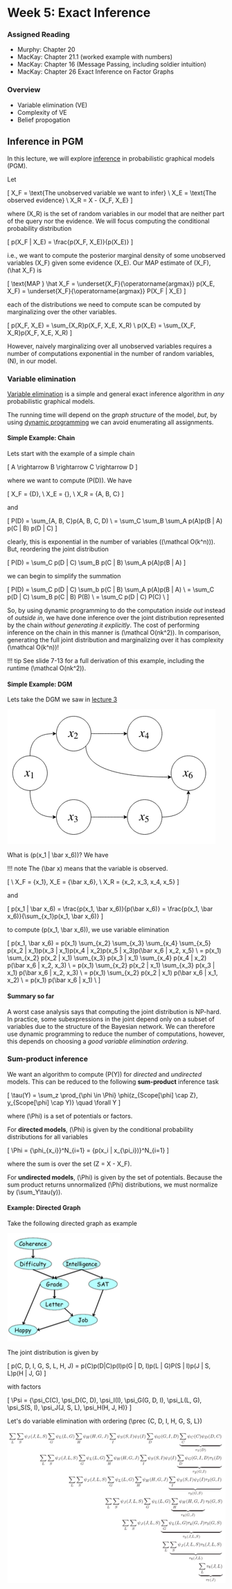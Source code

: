 # Week 5: Exact Inference

### Assigned Reading

- Murphy: Chapter 20
- MacKay: Chapter 21.1 (worked example with numbers)
- MacKay: Chapter 16 (Message Passing, including soldier intuition)
- MacKay: Chapter 26 Exact Inference on Factor Graphs

### Overview

- Variable elimination (VE)
- Complexity of VE
- Belief propogation

## Inference in PGM

In this lecture, we will explore [inference](https://en.wikipedia.org/wiki/Statistical_inference) in probabilistic graphical models (PGM).

Let

\[
X_F = \text{The unobserved variable we want to infer} \\
X_E = \text{The observed evidence} \\
X_R = X - \{X_F, X_E\}
\]

where \(X_R\) is the set of random variables in our model that are neither part of the query nor the evidence. We will focus computing the conditional probability distribution

\[
p(X_F | X_E) = \frac{p(X_F, X_E)}{p(X_E)}
\]

i.e., we want to compute the posterior marginal density of some unobserved variables \(X_F\) given some evidence \(X_E\). Our MAP estimate of \(X_F\), \(\hat X_F\) is

\[
\text{MAP } \hat X_F = \underset{X_F}{\operatorname{argmax}} p(X_E, X_F) = \underset{X_F}{\operatorname{argmax}} P(X_F | X_E)
\]

each of the distributions we need to compute scan be computed by marginalizing over the other variables.

\[
p(X_F, X_E) = \sum_{X_R}p(X_F, X_E, X_R) \\
p(X_E) = \sum_{X_F, X_R}p(X_F, X_E, X_R)
\]

However, naively marginalizing over all unobserved variables requires a number of computations exponential in the number of random variables, \(N\), in our model.

### Variable elimination

[Variable elimination](https://en.wikipedia.org/wiki/Variable_elimination) is a simple and general exact inference algorithm in _any_ probabilistic graphical models.

The running time will depend on the _graph structure_ of the model, _but_, by using [dynamic programming](https://en.wikipedia.org/wiki/Dynamic_programming) we can avoid enumerating all assignments.

#### Simple Example: Chain

Lets start with the example of a simple chain

\[
A \rightarrow B \rightarrow C \rightarrow D
\]

where we want to compute \(P(D)\). We have

\[
X_F = \{D\}, \ X_E = \{\}, \ X_R = \{A, B, C\}
\]

and

\[
P(D) = \sum_{A, B, C}p(A, B, C, D) \\
= \sum_C \sum_B \sum_A p(A)p(B | A) p(C | B) p(D | C)
\]

clearly, this is exponential in the number of variables (\(\mathcal O(k^n)\)). But, reordering the joint distribution

\[
P(D) = \sum_C p(D | C) \sum_B p(C | B) \sum_A p(A)p(B | A)
\]

we can begin to simplify the summation

\[
P(D) = \sum_C p(D | C) \sum_b p(C | B) \sum_A p(A)p(B | A) \\
= \sum_C p(D | C) \sum_B p(C | B) P(B) \\
= \sum_C p(D | C) P(C) \\
\]

So, by using dynamic programming to do the computation _inside out_ instead of _outside in_, we have done inference over the joint distribution represented by the chain _without generating it explicitly_. The cost of performing inference on the chain in this manner is \(\mathcal O(nk^2)\). In comparison, generating the full joint distribution and marginalizing over it has complexity \(\mathcal O(k^n)\)!

!!! tip
    See slide 7-13 for a full derivation of this example, including the runtime \(\mathcal O(nk^2)\).

#### Simple Example: DGM

Lets take the DGM we saw in [lecture 3](../week_3/#independence-assumptions-on-dagms)

![](../img/lecture_3_3.png)

What is \(p(x_1 | \bar x_6)\)? We have

!!! note
    The \(\bar x\) means that the variable is observed.

\[
\ X_F = \{x_1\}, X_E = \{\bar x_6\}, \ X_R = \{x_2, x_3, x_4, x_5\}
\]

and

\[
p(x_1 | \bar x_6) = \frac{p(x_1, \bar x_6)}{p(\bar x_6)} =  \frac{p(x_1, \bar x_6)}{\sum_{x_1}p(x_1, \bar x_6)}
\]



to compute \(p(x_1, \bar x_6)\), we use variable elimination

\[
p(x_1, \bar x_6) = p(x_1) \sum_{x_2} \sum_{x_3} \sum_{x_4} \sum_{x_5} p(x_2 | x_1)p(x_3 | x_1)p(x_4 | x_2)p(x_5 | x_3)p(\bar x_6 | x_2, x_5) \\
= p(x_1)  \sum_{x_2} p(x_2 | x_1) \sum_{x_3} p(x_3 | x_1) \sum_{x_4} p(x_4 | x_2) p(\bar x_6 | x_2, x_3) \\
= p(x_1) \sum_{x_2} p(x_2 | x_1) \sum_{x_3} p(x_3 | x_1) p(\bar x_6 | x_2, x_3) \\
= p(x_1) \sum_{x_2} p(x_2 | x_1) p(\bar x_6 | x_1, x_2) \\
= p(x_1) p(\bar x_6 | x_1) \\
\]

#### Summary so far

A worst case analysis says that computing the joint distribution is NP-hard. In practice, some subexpressions in the joint depend only on a subset of variables due to the structure of the Bayesian network. We can therefore use dynamic programming to reduce the number of computations, however, this depends on choosing a _good variable elimination ordering_.

### Sum-product inference

We want an algorithm to compute \(P(Y)\) for _directed_ and _undirected_ models. This can be reduced to the following **sum-product** inference task

\[
\tau(Y) = \sum_z \prod_{\phi \in \Phi} \phi(z_{Scope[\phi] \cap Z}, y_{Scope[\phi] \cap Y)} \quad \forall Y
\]

where \(\Phi\) is a set of potentials or factors.

For __directed models__, \(\Phi\) is given by the conditional probability distributions for all variables

\[
\Phi = \{\phi_{x_i}\}^N_{i=1} = \{p(x_i | x_{\pi_i})\}^N_{i=1}
\]

where the sum is over the set \(Z = X - X_F\).

For __undirected models__, \(\Phi\) is given by the set of potentials. Because the sum product returns unnormalized \(\Phi\) distributions, we must normalize by \(\sum_Y\tau(y)\).

#### Example: Directed Graph

Take the following directed graph as example

![](../img/lecture_5_1.png)

The joint distribution is given by

\[
p(C, D, I, G, S, L, H, J) = p(C)p(D|C)p(I)p(G | D, I)p(L | G)P(S | I)p(J | S, L)p(H | J, G)
\]

with factors

\[
\Psi = \{\psi_C(C), \psi_D(C, D), \psi_I(I), \psi_G(G, D, I), \psi_L(L, G), \psi_S(S, I), \psi_J(J, S, L), \psi_H(H, J, H)\}
\]

Let's do variable elimination with ordering \(\prec \{C, D, I, H, G, S, L\}\)

![](../img/lecture_5_2.png)
